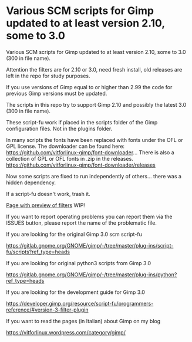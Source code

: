 # Various SCM scripts for Gimp updated to at least version 2.10, some to 3.0
Various SCM scripts for Gimp updated to at least version 2.10, some to 3.0 (300 in file name).

Attention the filters are for 2.10 or 3.0, need fresh install, old releases are left in the repo for study purposes.

If you use versions of Gimp equal to or higher than 2.99 the code for previous Gimp versions must be updated.

The scripts in this repo try to support Gimp 2.10 and possibly the latest 3.0 (300 in file name).

These script-fu work if placed in the scripts folder of the Gimp configuration files. Not in the plugins folder.

In many scripts the fonts have been replaced with fonts under the OFL or GPL license. The downloader can be found here:
https://github.com/vitforlinux-gimp/font-downloader... There is also a collection of GPL or OFL fonts in .zip in the releases.
https://github.com/vitforlinux-gimp/font-downloader/releases

Now some scripts are fixed to run independently of others... there was a hidden dependency.

If a script-fu doesn't work, trash it.

[Page with preview of filters](https://vitforlinux-gimp.github.io/) WIP!

If you want to report operating problems you can report them via the ISSUES button, please report the name of the problematic file.

If you are looking for the original Gimp 3.0 scm script-fu

https://gitlab.gnome.org/GNOME/gimp/-/tree/master/plug-ins/script-fu/scripts?ref_type=heads

If you are looking for original python3 scripts from Gimp 3.0

https://gitlab.gnome.org/GNOME/gimp/-/tree/master/plug-ins/python?ref_type=heads

If you are looking for the development guide for Gimp 3.0

https://developer.gimp.org/resource/script-fu/programmers-reference/#version-3-filter-plugin

If you want to read the pages (in Italian) about Gimp on my blog

https://vitforlinux.wordpress.com/category/gimp/
